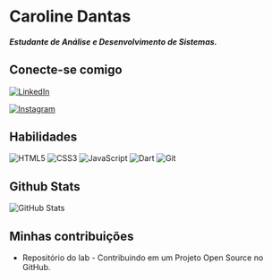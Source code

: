 # Caroline Dantas
##### Estudante de Análise e Desenvolvimento de Sistemas.

## Conecte-se comigo
[![LinkedIn](https://img.shields.io/badge/LinkedIn-000?style=for-the-badge&logo=linkedin&logoColor=0E76A8)](din.com/in/carolinedantass/)

[![Instagram](https://img.shields.io/badge/Instagram-000?style=for-the-badge&logo=instagram)](https://www.instagram.com/c_sousadantas/)

## Habilidades
![HTML5](https://img.shields.io/badge/HTML5-000?style=for-the-badge&logo=html5) ![CSS3](https://img.shields.io/badge/CSS3-000?style=for-the-badge&logo=css3&logoColor=264CE4) ![JavaScript](https://img.shields.io/badge/JavaScript-000?style=for-the-badge&logo=javascript) ![Dart](https://img.shields.io/badge/Dart-000?style=for-the-badge&logo=Dart)
![Git](https://img.shields.io/badge/git-000?style=for-the-badge&logo=Git)


## Github Stats
![GitHub Stats](https://github-readme-stats.vercel.app/api?username=CarolSDantas&theme=transparent&bg_color=000&border_color=30A3DC&show_icons=true&icon_color=30A3DC&title_color=E94D5F&text_color=FFF) 

## Minhas contribuições

* Repositório do lab - Contribuindo em um Projeto Open Source no GitHub.